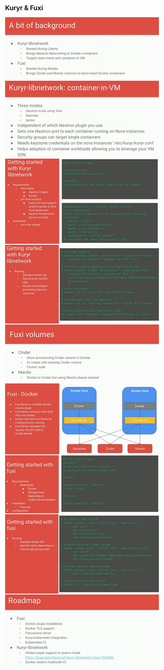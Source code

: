 

## Kuryr & Fuxi

![](images/kuryr.png)
![](images/kuryr2.png)
![](images/kuryr3.png)
![](images/kuryr4.png)
![](images/kuryr5.png)
![](images/kuryr6.png)
![](images/kuryr7.png)
![](images/kuryr8.png)
![](images/kuryr9.png)
